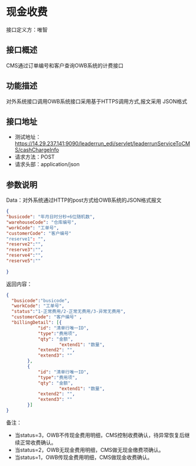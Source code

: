# 现金收费

接口定义方：唯智

## 接口概述

  CMS通过订单编号和客户查询OWB系统的计费接口
  
## 功能描述

  对外系统接口调用OWB系统接口采用基于HTTPS调用方式,报文采用 JSON格式

## 接口地址  
  
  * 测试地址：https://14.29.237.141:9090/leaderrun_edi/servlet/leaderrunServiceToCMS/cashChargeInfo
  * 请求方法：POST
  * 请求头部：application/json
  
## 参数说明
  
  Data：对外系统通过HTTP的post方式给OWB系统的JSON格式报文
  
  ```json
{
  "busicode": "年月日时分秒+6位随机数",   
  "warehouseCode": "仓库编号",
  "workCode": "工单号",
  "customerCode": "客户编号"
  "reserve1": "",
  "reserve2":"",
  "reserve3":"",
  "reserve4":"",
  "reserve5":""
	
}
```
  
返回内容：

```json
{
  "busicode":"busicode",
  "workCode": "工单号",
  "status":"1-正常费用/2-正常无费用/3-异常无费用",
  "customerCode": "客户编号" ,  
  "billingDetail": [{
			"id": "清单行唯一ID",
			"type":"费用项",
			"qty": "金额",
	                "extend1": "数量",
			"extend2": "",
			"extend3": ""
		},
		{
			"id": "清单行唯一ID",
			"type":"费用项",
			"qty": "金额",
	                "extend1": "数量",
			"extend2": "",
			"extend3": ""
		}]
}
```

备注：

 * 当status=3，OWB不传现金费用明细，CMS控制收费确认，待异常恢复后继续正常收费确认。
 * 当status=2，OWB无现金费用明细，CMS做无现金缴费项确认。
 * 当status=1，OWB传现金费用明细，CMS做现金收费确认。
